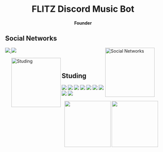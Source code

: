 <h1 align="center">
  FLITZ Discord Music Bot</h1>
  <h4 align="center"> Founder </h4>
<h2>Social Networks</h2>
<img align='right' height='160' style="margin-right:20px" src='https://raw.githubusercontent.com/MosFazli/MosFazli/main/assets/zeig-infotech-seo-gif.gif' alt='Social Networks'>

<p>
  <a href="https://discord.gg/">
    <img src="https://img.shields.io/badge/Discord-5865F2?style=for-the-badge&logo=discord&logoColor=white">
  </a>
  <a href="mailto:harry0937519@gmail.com">
    <img src="https://img.shields.io/badge/Gmail-D14836?style=for-the-badge&logo=gmail&logoColor=white">
  </a>
</p>


[3]: https://www.instagram.com/flitzdev

<img align='left' height='160' style="margin-left:20px" src='https://raw.githubusercontent.com/MosFazli/MosFazli/main/assets/programmer.gif' alt='Studing'>

<br>
<h2>Studing</h2>

<p align="left">
    <img src="https://img.shields.io/badge/React-20232A?style=for-the-badge&logo=react&logoColor=61DAFB" />
  <img src="https://img.shields.io/badge/JavaScript-323330?style=for-the-badge&logo=javascript&logoColor=F7DF1E" />
  <img src="https://img.shields.io/badge/Node.js-339933?style=for-the-badge&logo=nodedotjs&logoColor=white" />
  <img src="https://img.shields.io/badge/MongoDB-4EA94B?style=for-the-badge&logo=mongodb&logoColor=white" />
  <img src="https://img.shields.io/badge/Amazon_AWS-FF9900?style=for-the-badge&logo=amazonaws&logoColor=white" />
  <img src="https://img.shields.io/badge/Cloudflare-F38020?style=for-the-badge&logo=Cloudflare&logoColor=white" />
  <img src="https://img.shields.io/badge/Heroku-430098?style=for-the-badge&logo=heroku&logoColor=white" />
  <img src="https://img.shields.io/badge/Vercel-000000?style=for-the-badge&logo=vercel&logoColor=white" />
  <img src="https://img.shields.io/badge/Railway-131415?style=for-the-badge&logo=railway&logoColor=white" />
  </a>
</p>

<div align="center">
  <img height="150px" src="https://github-readme-stats.vercel.app/api?username=FlitzDev&show_icons=true&theme=highcontrast" />
  <img height="150px" src="https://github-readme-stats.vercel.app/api/top-langs/?username=FlitzDev&hide=html&layout=compact&theme=highcontrast" />
 </div>
